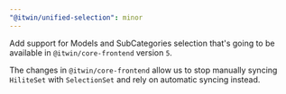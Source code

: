 ```yaml
---
"@itwin/unified-selection": minor
---
```


Add support for Models and SubCategories selection that's going to be available in `@itwin/core-frontend` version `5`.

The changes in `@itwin/core-frontend` allow us to stop manually syncing `HiliteSet` with `SelectionSet` and rely on automatic syncing instead.
